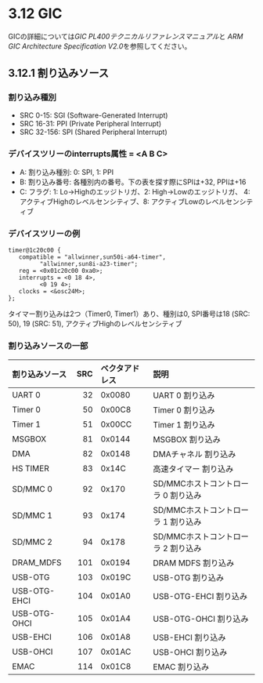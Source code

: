 # 3.12 GIC

GICの詳細については*GIC PL400テクニカルリファレンスマニュアル*と
*ARM GIC Architecture Specification V2.0*を参照してください。

## 3.12.1 割り込みソース

### 割り込み種別

- SRC 0-15: SGI (Software-Generated Interrupt)
- SRC 16-31: PPI (Private Peripheral Interrupt)
- SRC 32-156: SPI (Shared Peripheral Interrupt)

### デバイスツリーのinterrupts属性 = &lt;A B C&gt;

- A: 割り込み種別: 0: SPI,  1: PPI
- B: 割り込み番号: 各種別内の番号。下の表を探す際にSPIは+32, PPIは+16
- C: フラグ: 1: Lo->Highのエッジトリガ、2: High->Lowのエッジトリガ、
     4: アクティブHighのレベルセンシティブ、8: アクティブLowのレベルセンシティブ

### デバイスツリーの例

```
timer@1c20c00 {
   compatible = "allwinner,sun50i-a64-timer",
         "allwinner,sun8i-a23-timer";
   reg = <0x01c20c00 0xa0>;
   interrupts = <0 18 4>,
         <0 19 4>;
   clocks = <&osc24M>;
};
```

タイマー割り込みは2つ（Timer0, Timer1）あり、種別は0, SPI番号は18
(SRC: 50), 19 (SRC: 51), アクティブHighのレベルセンシティブ

### 割り込みソースの一部

| 割り込みソース | SRC | ベクタアドレス | 説明 |
|:---------------|----:|:---------------|:-----|
| UART 0 | 32 | 0x0080 | UART 0 割り込み |
| Timer 0 | 50 | 0x00C8 | Timer 0 割り込み |
| Timer 1 | 51 | 0x00CC | Timer 1 割り込み |
| MSGBOX | 81 | 0x0144 | MSGBOX 割り込み |
| DMA | 82 | 0x0148 | DMAチャネル 割り込み |
| HS TIMER | 83 | 0x14C | 高速タイマー 割り込み |
| SD/MMC 0 | 92 | 0x170 | SD/MMCホストコントローラ 0 割り込み |
| SD/MMC 1 | 93 | 0x174 | SD/MMCホストコントローラ 1 割り込み |
| SD/MMC 2 | 94 | 0x178 | SD/MMCホストコントローラ 2 割り込み |
| DRAM_MDFS | 101 | 0x0194 | DRAM MDFS 割り込み |
| USB-OTG | 103 | 0x019C | USB-OTG 割り込み |
| USB-OTG-EHCI | 104 | 0x01A0 | USB-OTG-EHCI 割り込み |
| USB-OTG-OHCI | 105 | 0x01A4 | USB-OTG-OHCI 割り込み |
| USB-EHCI | 106 | 0x01A8 | USB-EHCI 割り込み |
| USB-OHCI | 107 | 0x01AC | USB-OHCI 割り込み |
| EMAC | 114 | 0x01C8 | EMAC 割り込み |

